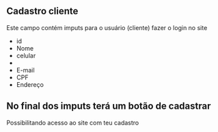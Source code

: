 ## Cadastro cliente 
Este campo contém imputs para o usuário (cliente) fazer o login no site 

- id
- Nome
- celular
-
- E-mail
- CPF
- Endereço

## No final dos imputs terá um botão de cadastrar 
 Possibilitando acesso ao site com teu cadastro 